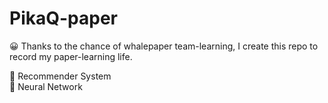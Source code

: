 # PikaQ-paper

😀 Thanks to the chance of whalepaper team-learning, I create this repo to record my paper-learning life. 


📂 Recommender System<br/>
📂 Neural Network<br/>

